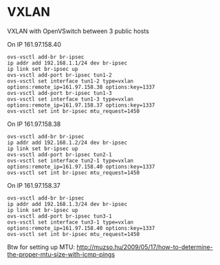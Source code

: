 # VXLAN

VXLAN with OpenVSwitch between 3 public hosts

On IP 161.97.158.40

```
ovs-vsctl add-br br-ipsec 
ip addr add 192.168.1.1/24 dev br-ipsec
ip link set br-ipsec up
ovs-vsctl add-port br-ipsec tun1-2
ovs-vsctl set interface tun1-2 type=vxlan options:remote_ip=161.97.158.38 options:key=1337
ovs-vsctl add-port br-ipsec tun1-3
ovs-vsctl set interface tun1-3 type=vxlan options:remote_ip=161.97.158.37 options:key=1337
ovs-vsctl set int br-ipsec mtu_request=1450
```

On IP 161.97.158.38

```
ovs-vsctl add-br br-ipsec 
ip addr add 192.168.1.2/24 dev br-ipsec
ip link set br-ipsec up
ovs-vsctl add-port br-ipsec tun2-1
ovs-vsctl set interface tun2-1 type=vxlan options:remote_ip=161.97.158.40 options:key=1337
ovs-vsctl set int br-ipsec mtu_request=1450
```

On IP 161.97.158.37

```
ovs-vsctl add-br br-ipsec 
ip addr add 192.168.1.3/24 dev br-ipsec
ip link set br-ipsec up
ovs-vsctl add-port br-ipsec tun3-1
ovs-vsctl set interface tun3-1 type=vxlan options:remote_ip=161.97.158.40 options:key=1337
ovs-vsctl set int br-ipsec mtu_request=1450
```

Btw for setting up MTU: http://muzso.hu/2009/05/17/how-to-determine-the-proper-mtu-size-with-icmp-pings